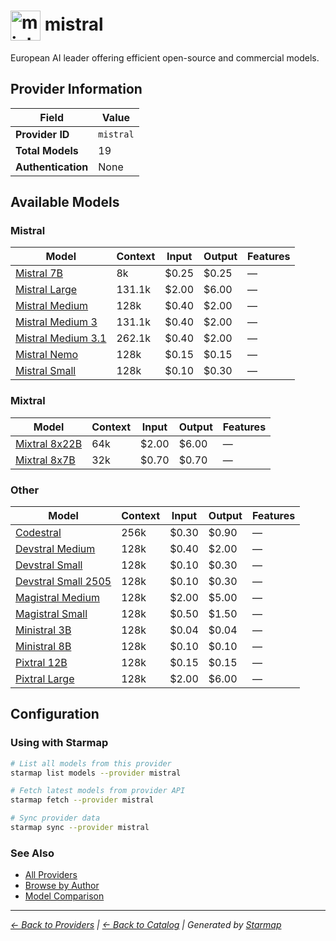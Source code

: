 # <img src="https://raw.githubusercontent.com/agentstation/starmap/master/internal/embedded/catalog/providers/mistral/logo.svg" alt="mistral logo" width="48" height="48" style="vertical-align: middle;"> mistral
  
European AI leader offering efficient open-source and commercial models.
  
  
## Provider Information
  
| Field | Value |
|---------|---------|
| **Provider ID** | `mistral` |
| **Total Models** | 19 |
| **Authentication** | None |

  
## Available Models
  
### Mistral
  
| Model | Context | Input | Output | Features |
|---------|---------|---------|---------|---------|
| [Mistral 7B](./models/open-mistral-7b.md) | 8k | $0.25 | $0.25 | — |
| [Mistral Large](./models/mistral-large-latest.md) | 131.1k | $2.00 | $6.00 | — |
| [Mistral Medium](./models/mistral-medium-latest.md) | 128k | $0.40 | $2.00 | — |
| [Mistral Medium 3](./models/mistral-medium-2505.md) | 131.1k | $0.40 | $2.00 | — |
| [Mistral Medium 3.1](./models/mistral-medium-2508.md) | 262.1k | $0.40 | $2.00 | — |
| [Mistral Nemo](./models/mistral-nemo.md) | 128k | $0.15 | $0.15 | — |
| [Mistral Small](./models/mistral-small-latest.md) | 128k | $0.10 | $0.30 | — |

  
### Mixtral
  
| Model | Context | Input | Output | Features |
|---------|---------|---------|---------|---------|
| [Mixtral 8x22B](./models/open-mixtral-8x22b.md) | 64k | $2.00 | $6.00 | — |
| [Mixtral 8x7B](./models/open-mixtral-8x7b.md) | 32k | $0.70 | $0.70 | — |

  
### Other
  
| Model | Context | Input | Output | Features |
|---------|---------|---------|---------|---------|
| [Codestral](./models/codestral-latest.md) | 256k | $0.30 | $0.90 | — |
| [Devstral Medium](./models/devstral-medium-2507.md) | 128k | $0.40 | $2.00 | — |
| [Devstral Small](./models/devstral-small-2507.md) | 128k | $0.10 | $0.30 | — |
| [Devstral Small 2505](./models/devstral-small-2505.md) | 128k | $0.10 | $0.30 | — |
| [Magistral Medium](./models/magistral-medium-latest.md) | 128k | $2.00 | $5.00 | — |
| [Magistral Small](./models/magistral-small.md) | 128k | $0.50 | $1.50 | — |
| [Ministral 3B](./models/ministral-3b-latest.md) | 128k | $0.04 | $0.04 | — |
| [Ministral 8B](./models/ministral-8b-latest.md) | 128k | $0.10 | $0.10 | — |
| [Pixtral 12B](./models/pixtral-12b.md) | 128k | $0.15 | $0.15 | — |
| [Pixtral Large](./models/pixtral-large-latest.md) | 128k | $2.00 | $6.00 | — |

  
## Configuration
  
### Using with Starmap
  
```bash
# List all models from this provider
starmap list models --provider mistral

# Fetch latest models from provider API
starmap fetch --provider mistral

# Sync provider data
starmap sync --provider mistral
```
  
### See Also

- [All Providers](../)
- [Browse by Author](../../authors/)
- [Model Comparison](../../models/)


  
---
_[← Back to Providers](../) | [← Back to Catalog](../../) | Generated by [Starmap](https://github.com/agentstation/starmap)_
